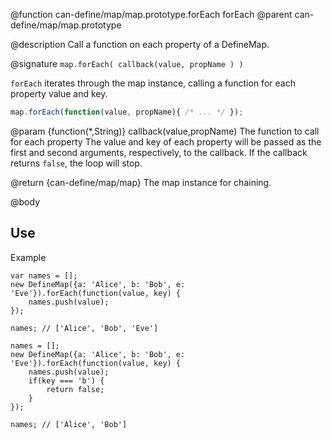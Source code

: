 @function can-define/map/map.prototype.forEach forEach
@parent can-define/map/map.prototype

@description Call a function on each property of a DefineMap.

@signature `map.forEach( callback(value, propName ) )`

`forEach` iterates through the map instance, calling a function
for each property value and key.

```javascript
map.forEach(function(value, propName){ /* ... */ });
```

  @param {function(*,String)} callback(value,propName) The function to call for each property
  The value and key of each property will be passed as the first and second
  arguments, respectively, to the callback. If the callback returns `false`,
  the loop will stop.

  @return {can-define/map/map} The map instance for chaining.

@body

## Use

Example

```
var names = [];
new DefineMap({a: 'Alice', b: 'Bob', e: 'Eve'}).forEach(function(value, key) {
    names.push(value);
});

names; // ['Alice', 'Bob', 'Eve']

names = [];
new DefineMap({a: 'Alice', b: 'Bob', e: 'Eve'}).forEach(function(value, key) {
    names.push(value);
    if(key === 'b') {
        return false;
    }
});

names; // ['Alice', 'Bob']
```
